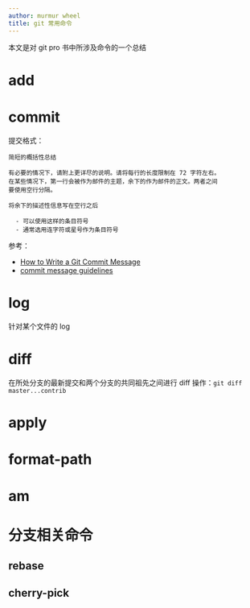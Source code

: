 ```yaml
---
author: murmur wheel
title: git 常用命令
---
```


本文是对 git pro 书中所涉及命令的一个总结

# add

# commit

提交格式：

```text
简短的概括性总结

有必要的情况下，请附上更详尽的说明。请将每行的长度限制在 72 字符左右。
在某些情况下，第一行会被作为邮件的主题，余下的作为邮件的正文。两者之间
要使用空行分隔。

将余下的描述性信息写在空行之后

  - 可以使用这样的条目符号
  - 通常选用连字符或星号作为条目符号
```

参考：

- [How to Write a Git Commit Message](https://chris.beams.io/posts/git-commit/)
- [commit message guidelines](https://gist.github.com/robertpainsi/b632364184e70900af4ab688decf6f53)

# log

针对某个文件的 log

# diff

在所处分支的最新提交和两个分支的共同祖先之间进行 diff 操作：`git diff master...contrib`

# apply

# format-path

# am

# 分支相关命令

## rebase

## cherry-pick

